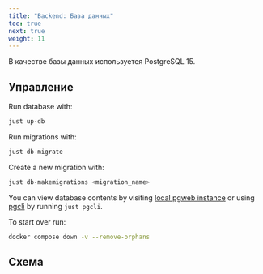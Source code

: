 ```yaml
---
title: "Backend: База данных"
toc: true
next: true
weight: 11
---
```


В качестве базы данных используется PostgreSQL 15.

## Управление

Run database with:

```bash
just up-db
```

Run migrations with:

```bash
just db-migrate
```

Create a new migration with:

```bash
just db-makemigrations <migration_name>
```

You can view database contents by visiting [local pgweb instance](http://0.0.0.0:5055/) or using [pgcli](https://www.pgcli.com/) by running `just pgcli`.

To start over run:

```bash
docker compose down -v --remove-orphans
```

## Схема
